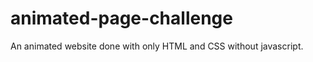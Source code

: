 # animated-page-challenge
An animated website done with only HTML and CSS  without javascript. 

<img src="" alt="">
